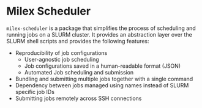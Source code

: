 # Milex Scheduler

`milex-scheduler` is a package that simplifies the process of scheduling and
running jobs on a SLURM cluster. It provides an abstraction layer over the SLURM
shell scripts and provides the following features:

- Reproducibility of job configurations
  - User-agnostic job scheduling
  - Job configurations saved in a human-readable format (JSON)
  - Automated Job scheduling and submission
- Bundling and submitting multiple jobs together with a single command
- Dependency between jobs managed using names instead of SLURM specific job IDs
- Submitting jobs remotely across SSH connections

```{tableofcontents}

```
